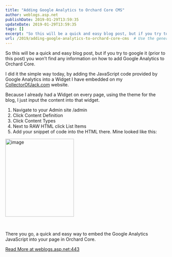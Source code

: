 ```yaml
---
title: "Adding Google Analytics to Orchard Core CMS"
author: weblogs.asp.net
publishDate: 2019-01-29T13:59:35
updateDate: 2019-01-29T13:59:35
tags: []
excerpt: "So this will be a quick and easy blog post, but if you try to google it (prior to this post) you won’t find any information on how to add Google Analytics to Orchard Core.I did it the simple way today, by adding the JavaScript code provided by Google Analytics into a Widget I have embedded on my CollectorOfJack.com website.Because I already had a Widget on every page, using the theme for the blog, I just input the content into that widget.Navigate to your Admin site /adminClick Content DefinitionClick Content TypesNext to RAW HTML click List ItemsAdd your snippet of code into the HTML there. Mine looked like this:There you go, a quick and easy way to embed the Google Analytics JavaScript into your page in Orchard Core."
url: /2019/adding-google-analytics-to-orchard-core-cms  # Use the generated URL with year
---
```

<p>So this will be a quick and easy blog post, but if you try to google it (prior to this post) you won’t find any information on how to add Google Analytics to Orchard Core.</p><p>I did it the simple way today, by adding the JavaScript code provided by Google Analytics into a Widget I have embedded on my <a href="https://www.CollectorOfJack.com" target="_blank">CollectorOfJack.com</a> website.</p><p>Because I already had a Widget on every page, using the theme for the blog, I just input the content into that widget.</p><ol><li>Navigate to your Admin site /admin</li><li>Click Content Definition</li><li>Click Content Types</li><li>Next to RAW HTML click List Items</li><li>Add your snippet of code into the HTML there. Mine looked like this:</li></ol><p><a href="https://aspblogs.blob.core.windows.net/media/christoc/media/image_3F2AE725.png"><img width="214" height="244" title="image" style="margin: 0px; display: inline; background-image: none;" alt="image" src="https://aspblogs.blob.core.windows.net/media/christoc/media/image_thumb_29D2531F.png" border="0"></a></p><p><br /></p><p>There you go, a quick and easy way to embed the Google Analytics JavaScript into your page in Orchard Core.</p> <a href="https://weblogs.asp.net:443/christoc/adding-google-analytics-to-orchard-core-cms">Read More at weblogs.asp.net:443</a>
